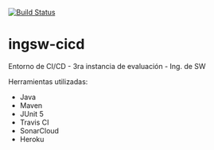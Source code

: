 [![Build Status](https://travis-ci.com/maiastulicfontan/ingsw-cicd.svg?branch=main)](https://travis-ci.com/maiastulicfontan/ingsw-cicd)
# ingsw-cicd
Entorno de CI/CD - 3ra instancia de evaluación - Ing. de SW

Herramientas utilizadas:
* Java
* Maven
* JUnit 5
* Travis CI
* SonarCloud
* Heroku
